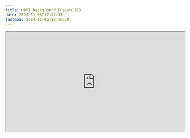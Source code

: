 ```yaml
---
title: HDRI Background Fusion 360
date: 2024-11-06T17:57:33
lastmod: 2024-11-06T18:10:18
---
```


<div class="video-grid">
<div class="iframe-16-9-container"><iframe class="youTubeIframe" src="https://www.youtube.com/embed/MmJL4zjfmic?rel=0" width="560" height="315"  allowfullscreen="allowfullscreen"></iframe>
</div>
</div>
